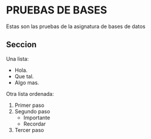 # PRUEBAS DE BASES
Estas son las pruebas de la asignatura de bases de datos

## Seccion
Una lista:
- Hola.
- Que tal.
- Algo mas.


Otra lista ordenada:
1. Primer paso
2. Segundo paso
    - Importante
    - Recordar
3. Tercer paso
